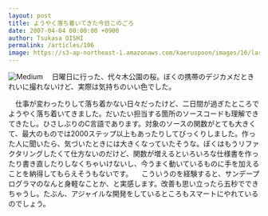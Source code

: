 ```yaml
---
layout: post
title: ようやく落ち着いてきた今日このごろ
date: 2007-04-04 00:00:00 +0900
author: Tsukasa OISHI
permalink: /articles/106
image: https://s3-ap-northeast-1.amazonaws.com/kaeruspoon/images/16/large.jpg?1300871961
---
```


![Medium](https://s3-ap-northeast-1.amazonaws.com/kaeruspoon/images/16/medium.jpg?1300871961)
　日曜日に行った、代々木公園の桜。ぼくの携帯のデジカメだときれいに撮れないけど、実際は気持ちのいい色でした。

　仕事が変わったりして落ち着かない日々だったけど、二日間が過ぎたところでようやく落ち着いてきました。だいたい担当する箇所のソースコードも理解できてきたし。ひさしぶりのC言語であります。対象のソースの関数がとても大きくて、最大のものでは2000ステップ以上もあったりしてびっくりしました。作った人に聞いたら、気づいたときには大きくなっていたそうな。ぼくはもうリファクタリングしたくて仕方ないのだけど、関数が増えるといろいろな仕様書を作ったり書き直したりしなくちゃいけないし、今うまく動いているものに手を加えることを納得してもらえそうもないです。
　こういうのを経験すると、サンデープログラマのなんと身軽なことか、と実感します。改善も思い立ったら五秒でできちゃうし。たぶん、アジャイルな開発をしているところもスマートにやれているのでしょう。

